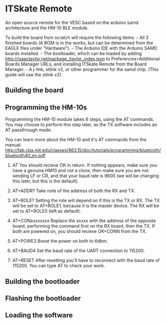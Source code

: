 # ITSkate Remote

An open source remote for the VESC based on the arduino samd architecture and the HM-10 BLE module.

To build the board from scratch will require the following items:
	- All 3 finished boards (A BOM is in the works, but can be determined from the EAGLE files under "Hardware").
	- The Arduino IDE with the Arduino SAMD boards installed.
	- The bootloader, which can be loaded by adding http://isaactaylor.net/package_itaylor_index.json to Preferences>Additional Boards Manager URLs, and installing ITSkate Remote from the Board Manager.
	- A j-link, stlink v2, or other programmer for the samd chip. (This guide will use the stlink v2).

## Building the board

## Programming the HM-10s

Programming the HM-10 module takes 6 steps, using the AT commands. You may choose to perform this step later, as the TX software includes an AT passthrough mode.

You can learn more about the HM-10 and it's AT commands from the manual: http://fab.cba.mit.edu/classes/863.15/doc/tutorials/programming/bluetooth/bluetooth40_en.pdf

1. AT
You should recieve OK in return. If nothing appears, make sure you have a genuine HM10 and not a clone, then make sure you are not sending LF or CR, and that your baud rate is 9600 (we will be changing this later, but this is the default).

2. AT+ADDR?
Take note of the address of both the RX and TX.

3. AT+ROLE?
Setting the role will depend on if this is the TX or RX. The TX will be set to AT+ROLE1, because it is the master device. The RX will be set to AT+ROLE0 (left as default).

4. AT+CONxxxxxxxx
Replace the xxxxx with the address of the opposite board, performing the command first on the RX board, then the TX. If both are powered on, you should recieve OK+CONN from the TX.

5. AT+POWE3
Boost the power on both to 6dbm.

6. AT+BAUD4
Set the baud rate of the UART connection to 115200. 

7. AT+RESET
After resetting you'll have to reconnect with the baud rate of 115200. You can type AT to check your work.

## Building the bootloader

## Flashing the bootloader

## Loading the software


